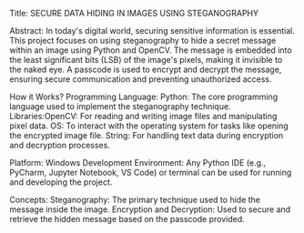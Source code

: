 Title: SECURE  DATA  HIDING  IN  IMAGES USING  STEGANOGRAPHY

Abstract: In today's digital world, securing sensitive information is essential. This project focuses on using steganography to hide a secret message within an image using Python and OpenCV. 
The message is embedded into the least significant bits (LSB) of the image's pixels, making it invisible to the naked eye. 
A passcode is used to encrypt and decrypt the message, ensuring secure communication and preventing unauthorized access.

How it Works?
Programming Language: Python: The core programming language used to implement the steganography technique.
Libraries:OpenCV: For reading and writing image files and manipulating pixel data.
          OS: To interact with the operating system for tasks like opening the encrypted image file.
          String: For handling text data during encryption and decryption processes.
          
Platform: Windows
Development Environment: Any Python IDE (e.g., PyCharm, Jupyter Notebook, VS Code) or terminal can be used for running and developing the project.

Concepts:
Steganography: The primary technique used to hide the message inside the image.
Encryption and Decryption: Used to secure and retrieve the hidden message based on the passcode provided.
